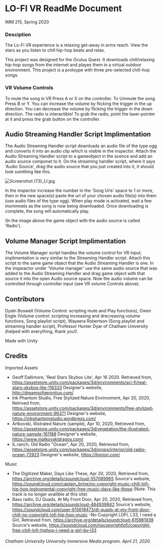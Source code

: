# LO-FI VR ReadMe Document
IMM 215, Spring 2020

### Desciption 
The Lo-Fi VR experience is a relaxing get-away in arms reach. View the stars as you listen to chill hip-hop beats and relax. 

This project was designed for the Oculus Quest. It downloads chill/relaxing hip-hop songs from the internet and playes them in a virtual outdoor environment. This project is a protoype with three pre-selected chill-hop songs.

  

### VR Volume Controls
 To mute the song in VR Press A or X on the controller.
 To Ummute the song Press B or Y.
 You can increase the volume by flicking the trigger in the up direction.
 You can decrease the volume by flicking the trigger in the down direction.
 The radio is interactible! To grab the radio, point the laser-pointer at it and press the grab button on the controller.


## Audio Streaming Handler Script Implimentation
The Audio Streaming Handler script downloads an audio file of the type ogg and converts it into an audio clip which is visible in the inspector. Attach the Audio Streaming Handler script to a gameobject in the scence and add an audio source componet to it. On the streaming handler script, where it says 'Audio Source', drag the audio source that you just created into it,  it should look somthing like this.

![Screenshot (73)_LI.jpg](https://www.dropbox.com/s/9u741ir86k82yx2/Screenshot%20%2873%29_LI.jpg?dl=0&raw=1)

In the inspector increase the number in the 'Song Urls' space to 1 or more, then in the new space(s) paste the url of your chosen audio file(s) into them (use audio files of the type ogg). When play mode is activated, wait a few mommnets as the song is now being downloaded. Once downloading is complete, the song will automatically play.

(In the image above the game object with the audio source is called 'Radio').

## Volume Manager Script Implimentation

The Volume Manager script handles the volume control for VR input; implimentation is very simliar to the Streaming Handler script. Attach this script to the same game object that the Audio Streaming Handler is one. In the inspeactor under 'Volume manager' use the same audio source that was added to the Audio Streaming Handler and drag game object with that source it into the open Audio source space. Now the audio volume can be controlled through controller input (see VR volume Controls above). 

## Contributors
Dyaln Boswell (Volume Control: scripting mute and Play functions), Owen Engle (Volume control: scripting increasing and drecreasing volume functions, Song playlist script), Wayeera Robertson (Song playlist and streaming handler script), Professor Hunter Dyar of Chatham University (helped with everything, thank you!).

Made with Unity

## Credits
Imported Assets
- Geoff Dallimore, 'Real Stars Skybox Lite', Apr 16 2020. Retrieved from, https://assetstore.unity.com/packages/3d/environments/sci-fi/real-stars-skybox-lite-116333
Designer's website, http://dreamsofgerontius.com/ 
- Ink Phantom Studio, Free Stylized Nature Environment, Apr 20, 2020, Retrived from, 
https://assetstore.unity.com/packages/3d/environments/free-stylized-nature-environment-96371
Designer's website, https://inkphantomstudio.wordpress.com/
- Artkovski, Illistrated Nature (sample), Apr 10, 2020, Retrieved from,
https://assetstore.unity.com/packages/3d/vegetation/the-illustrated-nature-sample-161188
Designer's website, https://www.matkovskidragos.com/
- IL.ranch, Old Radio "Ocean", Apr 20, 2020, Retrieved from, 
https://assetstore.unity.com/packages/3d/props/interior/old-radio-ocean-72923
Designer's website, https://ilonion.com/

Music
- The Digitized Maker, Days Like These, Apr 20, 2020, Retrieved from,
https://archive.org/details/soundcloud-557089965
Source's website, https://soundcloud.com/captain_brine/no-copyright-music-chill-lofi-hip-hop-instrumental-copyright-free-music-days-like-these (Note: This track is no longer availible at this site)
- Bass radio, DJ Quads, At My Front Door, Apr 20, 2020, Retrieved from, 
https://archive.org/details/soundcloud-484939842
Source's website, https://soundcloud.com/user-615618473/dj-quads-at-my-front-door-chill-no-copyright-lofi-hip-hop-music
-No Copyright LOFI, L33, I need a Girl, Retrieved from, 
https://archive.org/details/soundcloud-615981939
Source's website, https://soundcloud.com/nocopyrightlofi/copyright-free-chill-lofi-hiphop-i-need-a-girl-by-l33


###### Chatham University University Immersive Media program. April 21, 2020. 
